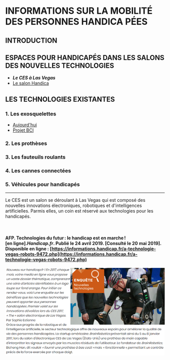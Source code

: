 # INFORMATIONS SUR LA MOBILITÉ DES PERSONNES HANDICA PÉES  
## INTRODUCTION  
## ESPACES POUR HANDICAPÉS DANS LES SALONS DES NOUVELLES TECHNOLOGIES  
* **_Le CES à Las Vegas_**
* [Le salon Handica](handica.md) 

## LES TECHNOLOGIES EXISTANTES
### 1. Les exosquelettes 
- [Aujourd'hui](exoprésent.md)
- [Projet BCI](BCI.md)
### 2. Les prothèses
### 3. Les fauteuils roulants
### 4. Les cannes connectées
### 5. Véhicules pour handicapés



----------------------------------------------------------

Le CES est un salon se déroulant à Las Vegas qui est composé des nouvelles innovations électroniques, robotiques et d'intelligences artificielles. Parmis elles, un coin est réservé aux technologies pour les handicapés.

<br/>

#### AFP. Technologies du futur : le handicap est en marche ! [en ligne]._Handicap.fr_. Publié le 24 avril 2019. [Consulté le 20 mai 2019]. Disponible en ligne : [https://informations.handicap.fr/a-technologie-vegas-robots-9472.php](https://informations.handicap.fr/a-technologie-vegas-robots-9472.php)

![Test](images/aidesalon.PNG "CES") 

